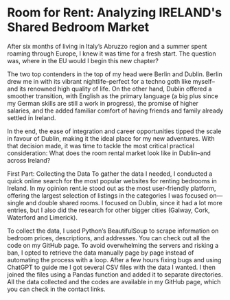 # Room for Rent: Analyzing IRELAND's Shared Bedroom Market
After six months of living in Italy’s Abruzzo region and a summer spent roaming through Europe, I knew it was time for a fresh start. The question was, where in the EU would I begin this new chapter?

The two top contenders in the top of my head were Berlin and Dublin. Berlin drew me in with its vibrant nightlife–perfect for a techno goth like myself–and its renowned high quality of life. On the other hand, Dublin offered a smoother transition, with English as the primary language (a big plus since my German skills are still a work in progress), the promise of higher salaries, and the added familiar comfort of having friends and family already settled in Ireland.

In the end, the ease of integration and career opportunities tipped the scale in favour of Dublin, making it the ideal place for my new adventures. With that decision made, it was time to tackle the most critical practical consideration: What does the room rental market look like in Dublin–and across Ireland?

First Part: Collecting the Data
To gather the data I needed, I conducted a quick online search for the most popular websites for renting bedrooms in Ireland. In my opinion rent.ie stood out as the most user-friendly platform, offering the largest selection of listings in the categories I was focused on—single and double shared rooms. I focused on Dublin, since it had a lot more entries, but I also did the research for other bigger cities (Galway, Cork, Waterford and Limerick).

To collect the data, I used Python’s BeautifulSoup to scrape information on bedroom prices, descriptions, and addresses. You can check out all the code on my GitHub page. To avoid overwhelming the servers and risking a ban, I opted to retrieve the data manually page by page instead of automating the process with a loop. After a few hours fixing bugs and using ChatGPT to guide me I got several CSV files with the data I wanted. I then joined the files using a Pandas function and added it to separate directories. All the data collected and the codes are available in my GitHub page, which you can check in the contact links.



 
 
